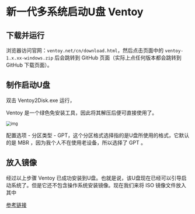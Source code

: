 # 新一代多系统启动U盘 Ventoy 





## 下载并运行

浏览器访问官网：`ventoy.net/cn/download.html`，然后点击页面中的 `ventoy-1.x.xx-windows.zip` 后会跳转到 GitHub 页面（实际上点任何版本都会跳转到 GitHub 下载页面）。

## **制作启动U盘**

双击 Ventoy2Disk.exe 运行，

Ventoy 是一个绿色免安装工具，因此将其解压后便可直接使用了。

<img src="https://pic1.zhimg.com/v2-77565589e5da062e4f2fbe5b52497ba4_r.jpg" alt="img" style="zoom:80%;" />



配置选项 - 分区类型 - GPT，这个分区格式选择指的是U盘所使用的格式，它默认的是 MBR ，因为我个人不在使用老设备，所以选择了 GPT 。

## **放入镜像**

经过以上步骤 Ventoy 已成功安装到U盘。也就是说，该U盘现在已经可以引导启动系统了。但是它还不包含操作系统安装镜像。现在我们来将 ISO 镜像文件放入其中





[参考链接](https://zhuanlan.zhihu.com/p/361447843)









